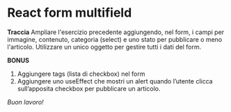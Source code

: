 # React form multifield
**Traccia**
Ampliare l'esercizio precedente aggiungendo, nel form, i campi per immagine, contenuto, categoria (select) e uno stato per pubblicare o meno l'articolo.
Utilizzare un unico oggetto per gestire tutti i dati del form.

**BONUS**
1. Aggiungere tags (lista di checkbox) nel form
2. Aggiungere uno useEffect che mostri un alert quando l’utente clicca sull’apposita checkbox per pubblicare un articolo.

*Buon lavoro!*